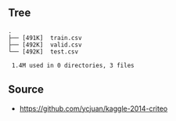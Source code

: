 
## Tree

```
.
├── [491K]  train.csv
├── [492K]  valid.csv
└── [492K]  test.csv

 1.4M used in 0 directories, 3 files
```

## Source
- https://github.com/ycjuan/kaggle-2014-criteo
